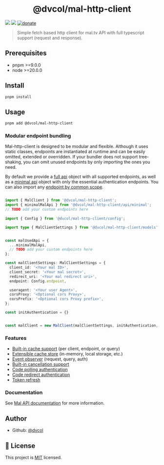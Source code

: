 <h1 align="center">@dvcol/mal-http-client</h1>
<p>
  <img src="https://img.shields.io/badge/pnpm-%3E%3D9.0.0-blue.svg" />
  <img src="https://img.shields.io/badge/node-%3E%3D20.0.0-blue.svg" />
  <a href="https://paypal.me/dvcol/5" target="_blank">
    <img alt="donate" src="https://img.shields.io/badge/Donate%20€-PayPal-brightgreen.svg" />
  </a>
</p>

> Simple fetch based http client for mal.tv API with full typescript support (request and response).

## Prerequisites

- pnpm >=9.0.0
- node >=20.0.0

## Install

```sh
pnpm install
```

## Usage

```sh
pnpm add @dvcol/mal-http-client
```

### Modular endpoint bundling

Mal-http-client is designed to be modular and flexible. Although it uses static classes, endpoints are instantiated at runtime and can be easily omitted, extended or overridden.
If your bundler does not support tree-shaking, you can omit unused endpoints by only importing the ones you need.

By default we provide a [full api](https://github.com/dvcol/mal-http-client/blob/main/lib/api/mal-api.endpoints.ts#L25) object with all supported endpoints, as well as a [minimal api](https://github.com/dvcol/mal-http-client/blob/main/lib/api/mal-api-minimal.endpoints.ts) object with only the essential authentication endpoints.
You can also import any [endpoint by common scope](https://github.com/dvcol/mal-http-client/tree/main/lib/api/endpoints).

```ts

import { MalClient } from '@dvcol/mal-http-client';
import { minimalMalApi } from '@dvcol/mal-http-client/api/minimal';
// TODO add your custom endpoints here
 
import { Config } from '@dvcol/mal-http-client/config';

import type { MalClientSettings } from '@dvcol/mal-http-client/models';


const malUsedApi = {
  ...minimalMalApi,
  // TODO add your custom endpoints here
};

const malClientSettings: MalClientSettings = {
  client_id: '<Your mal ID>',
  client_secret: '<Your mal secret>',
  redirect_uri: '<Your mal redirect uri>',
  endpoint: Config.endpoint,

  useragent: '<Your user Agent>',
  corsProxy: '<Optional cors Proxy>',
  corsPrefix: '<Optional cors Proxy prefix>',
};

const initAuthentication = {}


const malClient = new MalClient(malClientSettings, initAuthentication, malUsedApi);
```

### Features 

[//]: # (TODO update this section)

* [Built-in cache support](https://github.com/dvcol/mal-http-client/blob/8d9e2fc00154eb50428393cea06b6b69c45282c3/lib/clients/mal-client.test.ts#L69-L145) (per client, endpoint, or query)
* [Extensible cache store](https://github.com/dvcol/mal-http-client/blob/8d9e2fc00154eb50428393cea06b6b69c45282c3/lib/clients/mal-client.test.ts#L125-L144) (in-memory, local storage, etc.)
* [Event observer](https://github.com/dvcol/base-http-client/blob/ed17c369f3cdf93656568373fc2dba841050e427/lib/client/base-client.test.ts#L486-L575) (request, query, auth)
* [Built-in cancellation support](https://github.com/dvcol/base-http-client/blob/ed17c369f3cdf93656568373fc2dba841050e427/lib/client/base-client.test.ts#L691-L758)
* [Code polling authentication](https://github.com/dvcol/mal-http-client/blob/8d9e2fc00154eb50428393cea06b6b69c45282c3/lib/clients/mal-client.test.ts#L147-L237)
* [Code redirect authentication](https://github.com/dvcol/mal-http-client/blob/8d9e2fc00154eb50428393cea06b6b69c45282c3/lib/clients/mal-client.test.ts#L239-L285)
* [Token refresh](https://github.com/dvcol/mal-http-client/blob/8d9e2fc00154eb50428393cea06b6b69c45282c3/lib/clients/mal-client.test.ts#L306-L361)

### Documentation

See [Mal API documentation](https://mal.docs.apiary.io/) for more information.

## Author

* Github: [@dvcol](https://github.com/dvcol)

## 📝 License

This project is [MIT](https://github.com/dvcol/mal-http-client/blob/master/LICENSE) licensed.

